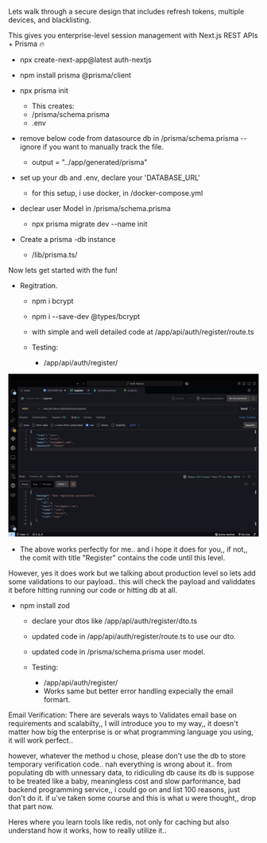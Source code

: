 Lets walk through a secure design that includes refresh tokens, multiple devices, and blacklisting.

This gives you enterprise-level session management with Next.js REST APIs + Prisma 🔥

- npx create-next-app@latest auth-nextjs
- npm install prisma @prisma/client
- npx prisma init

  - This creates:
  - /prisma/schema.prisma
  - .env

- remove below code from datasource db in /prisma/schema.prisma -- ignore if you want to manually track the file.

  - output = "../app/generated/prisma"

- set up your db and .env, declare your 'DATABASE_URL'

  - for this setup, i use docker, in /docker-compose.yml

- declear user Model in /prisma/schema.prisma

  - npx prisma migrate dev --name init

- Create a prisma -db instance
  - /lib/prisma.ts/

Now lets get started with the fun!

- Regitration.

  - npm i bcrypt
  - npm i --save-dev @types/bcrypt
  - with simple and well detailed code at /app/api/auth/register/route.ts

  - Testing:
    - /app/api/auth/register/

![alt text](<Screenshot 2025-08-16 at 23.41.26.png>)

- The above works perfectly for me.. and i hope it does for you,, if not,, the comit with title "Register" contains the code until this level.

However, yes it does work but we talking about production level so lets add some validations to our payload.. this will check the payload and validdates it before hitting running our code or hitting db at all.

- npm install zod

  - declare your dtos like /app/api/auth/register/dto.ts
  - updated code in /app/api/auth/register/route.ts to use our dto.
  - updated code in /prisma/schema.prisma user model.

  - Testing:
    - /app/api/auth/register/
    - Works same but better error handling expecially the email formart.

Email Verification:
There are severals ways to Validates email base on requirements and scalabilty,, I will introduce you to my way,, it doesn't matter how big the enterprise is or what programming language you using, it will work perfect..

however, whatever the method u chose, please don't use the db to store temporary verification code.. nah everything is wrong about it.. from populating db with unnessary data, to ridiculing db cause its db is suppose to be treated like a baby, meaningless cost and slow parformance, bad backend programming service,, i could go on and list 100 reasons, just don't do it. if u've taken some course and this is what u were thought,, drop that part now.

Heres where you learn tools like redis, not only for caching but also understand how it works, how to really utilize it..
